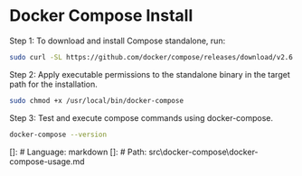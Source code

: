 # Docker Compose Install

Step 1: To download and install Compose standalone, run:

```bash
sudo curl -SL https://github.com/docker/compose/releases/download/v2.6.1/docker-compose-linux-x86_64 -o /usr/local/bin/docker-compose
```

Step 2: Apply executable permissions to the standalone binary in the target path for the installation.

```bash
sudo chmod +x /usr/local/bin/docker-compose
```

Step 3: Test and execute compose commands using docker-compose.

```bash
docker-compose --version
```

\[]: # Language: markdown \[]: # Path: src\docker-compose\docker-compose-usage.md
